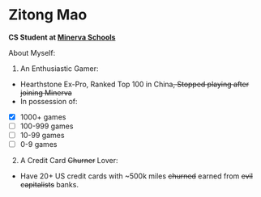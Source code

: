 # Zitong Mao

**CS Student at [Minerva Schools](https://www.minerva.kgi.edu/)**

About Myself:

1. An Enthusiastic Gamer:
* Hearthstone Ex-Pro, Ranked Top 100 in China~~, Stopped playing after joining Minerva~~
* In possession of:
- [x] 1000+ games
- [ ] 100-999 games
- [ ] 10-99 games
- [ ] 0-9 games

2. A Credit Card ~~Churner~~ Lover:
* Have 20+ US credit cards with ~500k miles ~~churned~~ earned from ~~evil capitalists~~ banks.

